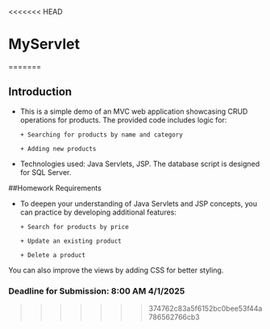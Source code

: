 <<<<<<< HEAD
# MyServlet
=======
## Introduction

- This is a simple demo of an MVC web application showcasing CRUD operations for products. The provided code includes logic for:

      + Searching for products by name and category
      
      + Adding new products

- Technologies used: Java Servlets, JSP. The database script is designed for SQL Server.

##Homework Requirements


- To deepen your understanding of Java Servlets and JSP concepts, you can practice by developing additional features:

      + Search for products by price

      + Update an existing product

      + Delete a product

You can also improve the views by adding CSS for better styling.

### Deadline for Submission: 8:00 AM 4/1/2025
>>>>>>> 374762c83a5f6152bc0bee53f44a786562766cb3
